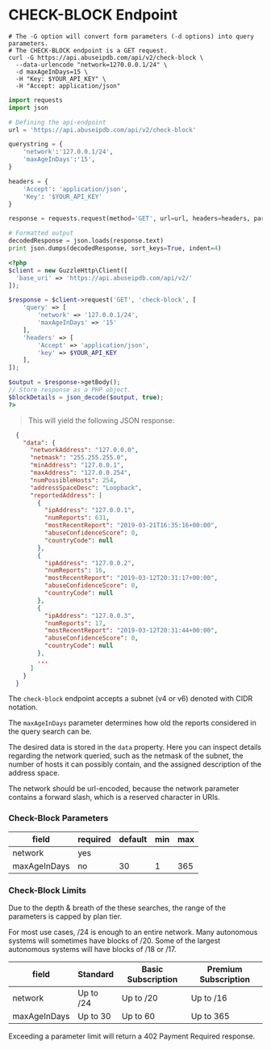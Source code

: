 # CHECK-BLOCK Endpoint

```shell
# The -G option will convert form parameters (-d options) into query parameters.
# The CHECK-BLOCK endpoint is a GET request.
curl -G https://api.abuseipdb.com/api/v2/check-block \
  --data-urlencode "network=1270.0.0.1/24" \
  -d maxAgeInDays=15 \
  -H "Key: $YOUR_API_KEY" \
  -H "Accept: application/json"
```
```python
import requests
import json

# Defining the api-endpoint
url = 'https://api.abuseipdb.com/api/v2/check-block'

querystring = {
    'network':'127.0.0.1/24',
    'maxAgeInDays':'15',
}

headers = {
    'Accept': 'application/json',
    'Key': '$YOUR_API_KEY'
}

response = requests.request(method='GET', url=url, headers=headers, params=querystring)

# Formatted output
decodedResponse = json.loads(response.text)
print json.dumps(decodedResponse, sort_keys=True, indent=4)
```

```php
<?php
$client = new GuzzleHttp\Client([
  'base_uri' => 'https://api.abuseipdb.com/api/v2/'
]);

$response = $client->request('GET', 'check-block', [
	'query' => [
		'network' => '127.0.0.1/24',
		'maxAgeInDays' => '15'
	],
	'headers' => [
        'Accept' => 'application/json',
        'key' => $YOUR_API_KEY
    ],
]);

$output = $response->getBody();
// Store response as a PHP object.
$blockDetails = json_decode($output, true);
?>
```
> This will yield the following JSON response:

```json
  {
    "data": {
      "networkAddress": "127.0.0.0",
      "netmask": "255.255.255.0",
      "minAddress": "127.0.0.1",
      "maxAddress": "127.0.0.254",
      "numPossibleHosts": 254,
      "addressSpaceDesc": "Loopback",
      "reportedAddress": [
        {
          "ipAddress": "127.0.0.1",
          "numReports": 631,
          "mostRecentReport": "2019-03-21T16:35:16+00:00",
          "abuseConfidenceScore": 0,
          "countryCode": null
        },
        {
          "ipAddress": "127.0.0.2",
          "numReports": 16,
          "mostRecentReport": "2019-03-12T20:31:17+00:00",
          "abuseConfidenceScore": 0,
          "countryCode": null
        },
        {
          "ipAddress": "127.0.0.3",
          "numReports": 17,
          "mostRecentReport": "2019-03-12T20:31:44+00:00",
          "abuseConfidenceScore": 0,
          "countryCode": null
        },
        ...
      ]
    }
  }
```

The `check-block` endpoint accepts a subnet (v4 or v6) denoted with CIDR notation.

The `maxAgeInDays` parameter determines how old the reports considered in the query search can be.

The desired data is stored in the `data` property. Here you can inspect details regarding the network queried, such as the netmask of the subnet, the number of hosts it can possibly contain, and the assigned description of the address space.

The network should be url-encoded, because the network parameter contains a forward slash, which is a reserved character in URIs.

### Check-Block Parameters

| field        | required | default | min | max |
|--------------|----------|---------|-----|-----|
| network      | yes      |         |     |     |
| maxAgeInDays | no       | 30      | 1   | 365 |

### Check-Block Limits

Due to the depth & breath of the these searches, the range of the parameters is capped by plan tier.

For most use cases, /24 is enough to an entire network. Many autonomous systems will sometimes have blocks of /20. Some of the largest autonomous systems will have blocks of /18 or /17.

| field        | Standard  | Basic Subscription | Premium Subscription |
|--------------|-----------|--------------------|----------------------|
| network      | Up to /24 | Up to /20          | Up to /16            |
| maxAgeInDays | Up to 30  | Up to 60           | Up to 365            |

Exceeding a parameter limit will return a 402 Payment Required response.
